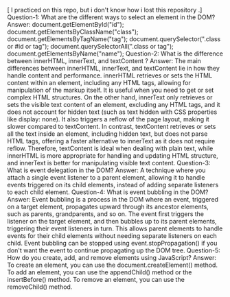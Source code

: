[ I practiced on this repo, but i don't know how i lost this repository .]
Question-1: What are the different ways to select an element in the DOM?
Answer:
document.getElementById("id");
document.getElementsByClassName("class");
document.getElementsByTagName("tag");
document.querySelector(".class or #id or tag");
document.querySelectorAll(".class or tag");
document.getElementsByName("name");
Question-2: What is the difference between innerHTML, innerText, and textContent ?
Answer:
The main differences between innerHTML, innerText, and textContent lie in how they handle content and performance. innerHTML retrieves or sets the HTML content within an element, including any HTML tags, allowing for manipulation of the markup itself. It is useful when you need to get or set complex HTML structures. On the other hand, innerText only retrieves or sets the visible text content of an element, excluding any HTML tags, and it does not account for hidden text (such as text hidden with CSS properties like display: none). It also triggers a reflow of the page layout, making it slower compared to textContent. In contrast, textContent retrieves or sets all the text inside an element, including hidden text, but does not parse HTML tags, offering a faster alternative to innerText as it does not require reflow. Therefore, textContent is ideal when dealing with plain text, while innerHTML is more appropriate for handling and updating HTML structure, and innerText is better for manipulating visible text content.
Question-3: What is event delegation in the DOM?
Answer:
A technique where you attach a single event listener to a parent element, allowing it to handle events triggered on its child elements, instead of adding separate listeners to each child element.
Question-4: What is event bubbling in the DOM?
Answer:
Event bubbling is a process in the DOM where an event, triggered on a target element, propagates upward through its ancestor elements, such as parents, grandparents, and so on. The event first triggers the listener on the target element, and then bubbles up to its parent elements, triggering their event listeners in turn. This allows parent elements to handle events for their child elements without needing separate listeners on each child. Event bubbling can be stopped using event.stopPropagation() if you don't want the event to continue propagating up the DOM tree.
Question-5: How do you create, add, and remove elements using JavaScript?
Answer:
To create an element, you can use the document.createElement() method. To add an element, you can use the appendChild() method or the insertBefore() method. To remove an element, you can use the removeChild() method.
